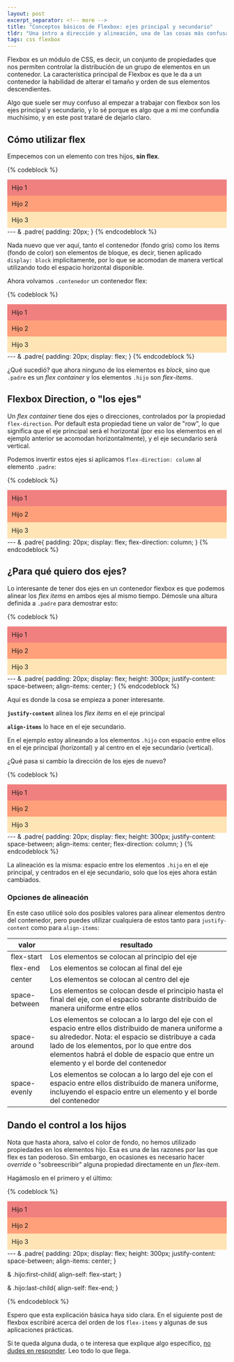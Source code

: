 ```yaml
---
layout: post
excerpt_separator: <!-- more -->
title: "Conceptos básicos de Flexbox: ejes principal y secundario"
tldr: "Una intro a dirección y alineación, una de las cosas más confusas al iniciar con Flexbox"
tags: css flexbox
---
```


Flexbox es un módulo de CSS, es decir, un conjunto de propiedades que nos permiten controlar la distribución de un grupo de elementos en un contenedor. La característica principal de Flexbox es que le da a un contenedor la habilidad de alterar el tamaño y orden de sus elementos descendientes.

Algo que suele ser muy confuso al empezar a trabajar con flexbox son los ejes principal y secundario, y lo sé porque es algo que a mi me confundía muchísimo, y en este post trataré de dejarlo claro.

## Cómo utilizar flex

Empecemos con un elemento con tres hijos, **sin flex**.

{% codeblock %}
<div class="padre">
    <div class="hijo" style="background: lightcoral;">Hijo 1</div>
    <div class="hijo" style="background: lightsalmon;">Hijo 2</div>
    <div class="hijo" style="background: moccasin">Hijo 3</div>
</div>
---
& .padre{
    padding: 20px;
}
{% endcodeblock %}

Nada nuevo que ver aquí, tanto el contenedor (fondo gris) como los items (fondo de color) son elementos de bloque, es decir, tienen aplicado ```display: block``` implicitamente, por lo que se acomodan de manera vertical utilizando todo el espacio horizontal disponible.

Ahora volvamos ```.contenedor``` un contenedor flex:

{% codeblock %}
<div class="padre">
    <div class="hijo" style="background: lightcoral;">Hijo 1</div>
    <div class="hijo" style="background: lightsalmon;">Hijo 2</div>
    <div class="hijo" style="background: moccasin">Hijo 3</div>
</div>
---
& .padre{
    padding: 20px;
    display: flex;
}
{% endcodeblock %}

¿Qué sucedió? que ahora ninguno de los elementos es *block*, sino que ```.padre``` es un *flex container* y los elementos ```.hijo``` son *flex-items*.

## Flexbox Direction, o "los ejes"

Un *flex container* tiene dos ejes o direcciones, controlados por la propiedad ```flex-direction```. Por default esta propiedad tiene un valor de "row", lo que significa que el eje principal será el horizontal (por eso los elementos en el ejemplo anterior se acomodan horizontalmente), y el eje secundario será vertical.

Podemos invertir estos ejes si aplicamos ```flex-direction: column``` al elemento ```.padre```:

{% codeblock %}
<div class="padre">
    <div class="hijo" style="background: lightcoral;">Hijo 1</div>
    <div class="hijo" style="background: lightsalmon;">Hijo 2</div>
    <div class="hijo" style="background: moccasin">Hijo 3</div>
</div>
---
& .padre{
    padding: 20px;
    display: flex;
    flex-direction: column;
}
{% endcodeblock %}

## ¿Para qué quiero dos ejes?

Lo interesante de tener dos ejes en un contenedor flexbox es que podemos alinear los *flex items* en ambos ejes al mismo tiempo. Démosle una altura definida a ```.padre``` para demostrar esto:

{% codeblock %}
<div class="padre">
    <div class="hijo" style="background: lightcoral;">Hijo 1</div>
    <div class="hijo" style="background: lightsalmon;">Hijo 2</div>
    <div class="hijo" style="background: moccasin">Hijo 3</div>
</div>
---
& .padre{
    padding: 20px;
    display: flex;
    height: 300px;
    justify-content: space-between;
    align-items: center;
}
{% endcodeblock %}

Aquí es donde la cosa se empieza a poner interesante.

**```justify-content```** alinea los *flex items* en el eje principal

**```align-items```** lo hace en el eje secundario.

En el ejemplo estoy alineando a los elementos ```.hijo``` con espacio entre ellos en el eje principal (horizontal) y al centro en el eje secundario (vertical).

¿Qué pasa si cambio la dirección de los ejes de nuevo?

{% codeblock %}
<div class="padre">
    <div class="hijo" style="background: lightcoral;">Hijo 1</div>
    <div class="hijo" style="background: lightsalmon;">Hijo 2</div>
    <div class="hijo" style="background: moccasin">Hijo 3</div>
</div>
---
& .padre{
    padding: 20px;
    display: flex;
    height: 300px;
    justify-content: space-between;
    align-items: center;
    flex-direction: column;
}
{% endcodeblock %}

La alineación es la misma: espacio entre los elementos ```.hijo``` en el eje principal, y centrados en el eje secundario, solo que los ejes ahora están cambiados.

### Opciones de alineación

En este caso utilicé solo dos posibles valores para alinear elementos dentro del contenedor, pero puedes utilizar cualquiera de estos tanto para ```justify-content``` como para ```align-items```:

| valor | resultado |
|---|---|
| flex-start | Los elementos se colocan al principio del eje |
| flex-end | Los elementos se colocan al final del eje |
| center | Los elementos se colocan al centro del eje |
| space-between | Los elementos se colocan desde el principio hasta el final del eje, con el espacio sobrante distribuído de manera uniforme entre ellos |
| space-around | Los elementos se colocan a lo largo del eje con el espacio entre ellos distribuido de manera uniforme a su alrededor. Nota: el espacio se distribuye a cada lado de los elementos, por lo que entre dos elementos habrá el doble de espacio que entre un elemento y el borde del contenedor |
| space-evenly | Los elementos se colocan a lo largo del eje con el espacio entre ellos distribuído de manera uniforme, incluyendo el espacio entre un elemento y el borde del contenedor |

## Dando el control a los hijos

Nota que hasta ahora, salvo el color de fondo, no hemos utilizado propiedades en los elementos hijo. Esa es una de las razones por las que flex es tan poderoso. Sin embargo, en ocasiones es necesario hacer *override* o "sobreescribir" alguna propiedad directamente en un *flex-item*.

Hagámoslo en el primero y el último:

{% codeblock %}
<div class="padre">
    <div class="hijo" style="background: lightcoral;">Hijo 1</div>
    <div class="hijo" style="background: lightsalmon;">Hijo 2</div>
    <div class="hijo" style="background: moccasin">Hijo 3</div>
</div>
---
& .padre{
    padding: 20px;
    display: flex;
    height: 300px;
    justify-content: space-between;
    align-items: center;
}

& .hijo:first-child{
    align-self: flex-start;
}

& .hijo:last-child{
    align-self: flex-end;
}

{% endcodeblock %}

Espero que esta explicación básica haya sido clara. En el siguiente post de flexbox escribiré acerca del orden de los ```flex-items``` y algunas de sus aplicaciones prácticas.

Si te queda alguna duda, o te interesa que explique algo específico, <a href="#respond">no dudes en responder</a>. Leo todo lo que llega.

<style>
    .padre{
        background: var(--bg1);
    }
    .hijo{
        padding: 10px;
    }
    @media (prefers-color-scheme: dark){
        .hijo{
            color: var(--bg4);
        }
    }
</style>